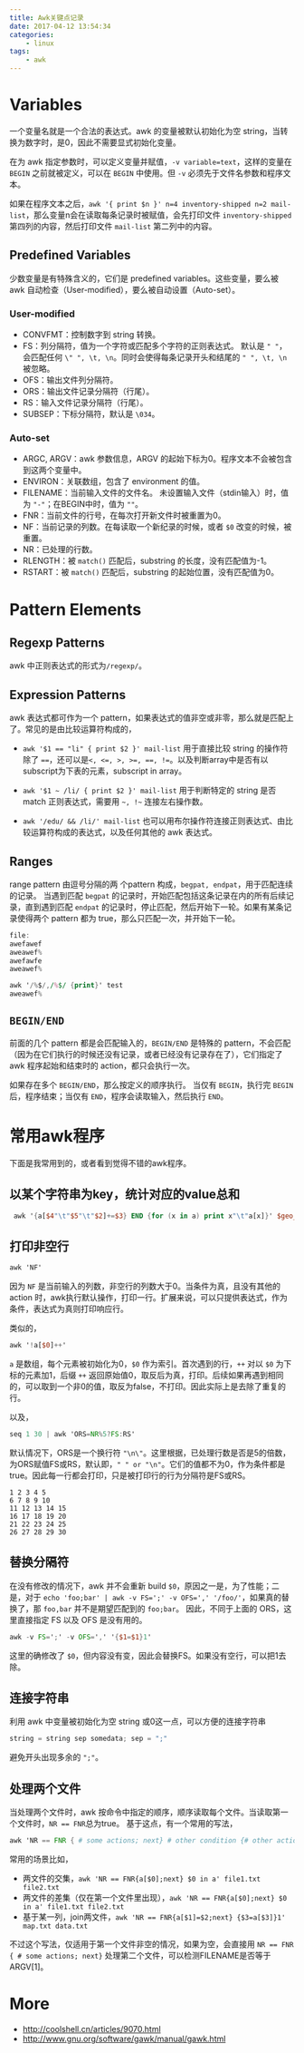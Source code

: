 ```yaml
---
title: Awk关键点记录
date: 2017-04-12 13:54:34
categories:
    - linux
tags:
    - awk
---
```


# Variables

一个变量名就是一个合法的表达式。awk 的变量被默认初始化为空 string，当转换为数字时，是0，因此不需要显式初始化变量。

在为 awk 指定参数时，可以定义变量并赋值，`-v variable=text`，这样的变量在 `BEGIN` 之前就被定义，可以在 `BEGIN` 中使用。但 `-v` 必须先于文件名参数和程序文本。

如果在程序文本之后，`awk '{ print $n }' n=4 inventory-shipped n=2 mail-list`，那么变量n会在读取每条记录时被赋值，会先打印文件 `inventory-shipped` 第四列的内容，然后打印文件 `mail-list` 第二列中的内容。


## Predefined Variables

少数变量是有特殊含义的，它们是 predefined variables。这些变量，要么被 awk 自动检查（User-modified），要么被自动设置（Auto-set）。


### User-modified

* CONVFMT：控制数字到 string 转换。
* FS：列分隔符，值为一个字符或匹配多个字符的正则表达式。 默认是 `" "`，会匹配任何 `\" ", \t, \n`。同时会使得每条记录开头和结尾的 `" ", \t, \n` 被忽略。
* OFS：输出文件列分隔符。
* ORS：输出文件记录分隔符（行尾）。
* RS：输入文件记录分隔符（行尾）。
* SUBSEP：下标分隔符，默认是 `\034`。


### Auto-set

* ARGC, ARGV：awk 参数信息，ARGV 的起始下标为0。程序文本不会被包含到这两个变量中。
* ENVIRON：关联数组，包含了 environment 的值。
* FILENAME：当前输入文件的文件名。 未设置输入文件（stdin输入）时，值为 `"-"`；在BEGIN中时，值为 `""`。
* FNR：当前文件的行号，在每次打开新文件时被重置为0。
* NF：当前记录的列数。在每读取一个新纪录的时候，或者 `$0` 改变的时候，被重置。
* NR：已处理的行数。
* RLENGTH：被 `match()` 匹配后，substring 的长度，没有匹配值为-1。
* RSTART：被 `match()` 匹配后，substring 的起始位置，没有匹配值为0。


# Pattern Elements

## Regexp Patterns

awk 中正则表达式的形式为`/regexp/`。


## Expression Patterns

awk 表达式都可作为一个 pattern，如果表达式的值非空或非零，那么就是匹配上了。常见的是由比较运算符构成的，

* `awk '$1 == "li" { print $2 }' mail-list`
	用于直接比较 string 的操作符除了 `==`，还可以是`<, <=, >, >=, ==, !=`。以及判断array中是否有以subscript为下表的元素，subscript in array。

* `awk '$1 ~ /li/ { print $2 }' mail-list`
	用于判断特定的 string 是否 match 正则表达式，需要用 `~, !~` 连接左右操作数。

* `awk '/edu/ && /li/' mail-list`
	也可以用布尔操作符连接正则表达式、由比较运算符构成的表达式，以及任何其他的 awk 表达式。


## Ranges

range pattern 由逗号分隔的两 个pattern 构成，`begpat, endpat`，用于匹配连续的记录。 当遇到匹配 `begpat` 的记录时，开始匹配包括这条记录在内的所有后续记录，直到遇到匹配 `endpat` 的记录时，停止匹配，然后开始下一轮。如果有某条记录使得两个 pattern 都为 true，那么只匹配一次，并开始下一轮。

```awk
file:
awefawef
aweawef%
awefawfe
aweawef%

awk '/%$/,/%$/ {print}' test
aweawef%
```

## `BEGIN/END`

前面的几个 pattern 都是会匹配输入的，`BEGIN/END` 是特殊的 pattern，不会匹配（因为在它们执行的时候还没有记录，或者已经没有记录存在了），它们指定了 awk 程序起始和结束时的 action，都只会执行一次。

如果存在多个 `BEGIN/END`，那么按定义的顺序执行。 当仅有 `BEGIN`，执行完 `BEGIN` 后，程序结束；当仅有 `END`，程序会读取输入，然后执行 `END`。


# 常用awk程序

下面是我常用到的，或者看到觉得不错的awk程序。


## 以某个字符串为key，统计对应的value总和

```awk
 awk '{a[$4"\t"$5"\t"$2]+=$3} END {for (x in a) print x"\t"a[x]}' $geo_file_ret | sort -k 4 -n -r > $1
```


## 打印非空行

```awk
awk 'NF'
```

因为 `NF` 是当前输入的列数，非空行的列数大于0。当条件为真，且没有其他的 action 时，awk执行默认操作，打印一行。扩展来说，可以只提供表达式，作为条件，表达式为真则打印响应行。

类似的，

```awk
awk '!a[$0]++'
```

`a` 是数组，每个元素被初始化为0，`$0` 作为索引。首次遇到的行，`++` 对以 `$0` 为下标的元素加1，后缀 `++` 返回原始值0，取反后为真，打印。后续如果再遇到相同的，可以取到一个非0的值，取反为false，不打印。因此实际上是去除了重复的行。

以及，

```awk
seq 1 30 | awk 'ORS=NR%5?FS:RS'
```

默认情况下，ORS是一个换行符 `"\n\"`。这里根据，已处理行数是否是5的倍数，为ORS赋值FS或RS，默认即，`" " or "\n"`。它们的值都不为0，作为条件都是true。因此每一行都会打印，只是被打印行的行为分隔符是FS或RS。

```
1 2 3 4 5
6 7 8 9 10
11 12 13 14 15
16 17 18 19 20
21 22 23 24 25
26 27 28 29 30
```


## 替换分隔符

在没有修改的情况下，awk 并不会重新 build `$0`，原因之一是，为了性能；二是，对于 `echo 'foo;bar' | awk -v FS=';' -v OFS=',' '/foo/'`，如果真的替换了，那 `foo,bar` 并不是期望匹配到的 `foo;bar`。 因此，不同于上面的 ORS，这里直接指定 FS 以及 OFS 是没有用的。

```awk
awk -v FS=';' -v OFS=',' '{$1=$1}1'
```

这里的确修改了 `$0`，但内容没有变，因此会替换FS。如果没有空行，可以把1去除。


## 连接字符串

利用 awk 中变量被初始化为空 string 或0这一点，可以方便的连接字符串

```awk
string = string sep somedata; sep = ";"
```

避免开头出现多余的 `";"`。


## 处理两个文件

当处理两个文件时，awk 按命令中指定的顺序，顺序读取每个文件。当读取第一个文件时，`NR == FNR`总为true。 基于这点，有一个常用的写法，

```awk
awk 'NR == FNR { # some actions; next} # other condition {# other actions}' file1.txt file2.txt
```

常用的场景比如，

* 两文件的交集，`awk 'NR == FNR{a[$0];next} $0 in a' file1.txt file2.txt`
* 两文件的差集（仅在第一个文件里出现），`awk 'NR == FNR{a[$0];next} $0 in a' file1.txt file2.txt`
* 基于某一列，join两文件，`awk 'NR == FNR{a[$1]=$2;next} {$3=a[$3]}1' map.txt data.txt`


不过这个写法，仅适用于第一个文件非空的情况，如果为空，会直接用 `NR == FNR { # some actions; next}` 处理第二个文件，可以检测FILENAME是否等于ARGV[1]。


# More

* http://coolshell.cn/articles/9070.html
* http://www.gnu.org/software/gawk/manual/gawk.html